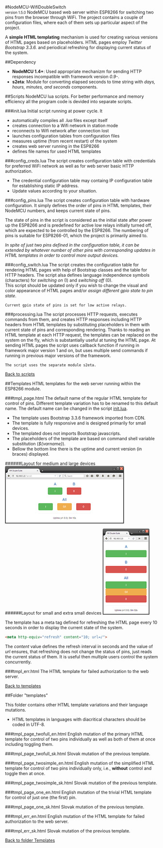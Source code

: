 #NodeMCU-WifiDoubleSwitch<br><small>version 1.5.0</small>
NodeMCU based web server within ESP8266 for switching two pins from the browser through WiFi. The project contains a couple of configuration files, where each of them sets up particular aspect of the project.

A **simple HTML templating** mechanism is used for creating various versions of HTML pages based on placeholders. HTML pages employ *Twitter Bootstrap 3.3.6.* and periodical refreshing for displaying current status of the system.


<a id="dependency"></a>
##Dependency
- **NodeMCU 1.4+**: Used appropriate mechanizm for sending HTTP responses incompatible with framework version *0.9-*.
- **s2eta**: Module for converting elapsed seconds to time string with *days, hours, minutes, and seconds* components.


<a id="scripts"></a>
##Scripts
NodeMCU lua scripts. For better performance and memory efficiency all the program code is devided into separate scripts.


<a id="init"></a>
###init.lua
Initial script running at power cycle. It
- automatically compiles all *.lua* files except itself
- creates connection to a Wifi network in station mode
- reconnects to Wifi network after connection lost
- launches configuration tables from configuration files
- measures uptime (from recent restart) of the system
- creates web server running in the ESP8266
- defines file names for used HTML templates

###config_creds.lua
The script creates configuration table with credentials for preferred WiFi network as well as for web server basic HTTP authorization.
- The credential configuration table may containg IP configuration table for establishing static IP address. 
- Update values according to your situation.

###config_pins.lua
The script creates configuration table with hardware configuration. It simply defines the order of pins in HTML templates, their NodeMCU numbers, and keeps current state of pins.

The state of pins in the script is considered as the initial state after power up the ESP8266 and is predefined for active low relays initially turned off, which are expected to be controlled by the ESP8266. The numbering of pins is suitable for ESP8266-01, which the project is primarily aimed to.

*In spite of just two pins defined in the configuration table, it can be extended by whatever number of other pins with corresponding updates in HTML templates in order to control more output devices.*  

###config_switch.lua
The script creates the configuration table for rendering HTML pages with help of Bootstrap classes and the table for HTTP headers. The script alsa defines language independence symbols (characters) for *switching on* (I) and *switching off* (0).  
This script should be updated only if you wish to change the visual and color appearance of HTML pages and/or *assign different gpio state to pin  state*.

	Current gpio state of pins is set for low active relays.   

###processing.lua
The script processes HTTP requests, executes commands from them, and creates HTTP responses including HTTP headers from HTML templates by substituting placeholders in them with current state of pins and corresponding rendering.
Thanks to reading an HTML template at each HTTP request, the templates can be replaced on the system on the fly, which is substantially useful at tuning the HTML page.
At sending HTML pages the script uses callback function if running in framework major version 1 and on, but uses multiple send commands if running in previous major versions of the framework.

	The script uses the separate module s2eta. 


[Back to scripts](#scripts)


<a id="templates"></a>
##Templates
HTML templates for the web server running within the ESP8266 module.

###tmpl_page.html
The default name of the regular HTML template for control of pins. Different template variation has to be renamed to this default name. The default name can be changed in the script [init.lua](#init).

- The template uses Bootstrap 3.3.6 framework imported from CDN.
- The template is fully responsive and is designed primarily for small devices.
- The templated does not imports Bootstrap javascripts.
- The placeholders of the template are based on command shell variable substitution (*${varname}*).
- Bellow the bottom line there is the uptime and current version (in braces) displayed.

######Layout for medium and large devices
![medium and large devices](screenshot_medium_full.png)

######Layout for small and extra small devices
![small and extra small devices](screenshot_small_full.png)

The template has a meta tag defined for refreshing the HTML page every 10 seconds in order to display the current state of the system.

```html
<meta http-equiv="refresh" content="10; url=/">
```

The *content* value defines the refresh interval in seconds and the value of *url* ensures, that refreshing does not change the status of pins, just reads the current status of them. It is useful then multiple users control the system concurrently. 
	

###tmpl_err.html
The HTML template for failed authorization to the web server.


[Back to templates](#templates)


<a id="folder_templates"></a>
##Folder "templates"

This folder contains other HTML template variations and their language mutations.

- HTML templates in languages with diacritical characters should be coded in UTF-8.

###tmpl_page_twofull_en.html
English mutation of the primary HTML template for control of two pins individually as well as both of them at once including toggling them.

###tmpl_page_twofull_sk.html
Slovak mutation of the previous template.

###tmpl_page_twosimple_en.html
English mutation of the simplified HTML template for control of two pins individually only, i.e., **without** control and toggle then at once. 

###tmpl_page_twosimple_sk.html
Slovak mutation of the previous template.

###tmpl_page_one_en.html
English mutation of the trivial HTML template for control of just one (the first) pin.

###tmpl_page_one_sk.html
Slovak mutation of the previous template.

###tmpl_err_en.html
English mutation of the HTML template for failed authorization to the web server.

###tmpl_err_sk.html
Slovak mutation of the previous template.


[Back to folder Templates](#folder_templates)
